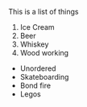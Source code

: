 This is a list of things
1. Ice Cream
1. Beer
1. Whiskey
1. Wood working 

- Unordered
- Skateboarding
- Bond fire
- Legos
